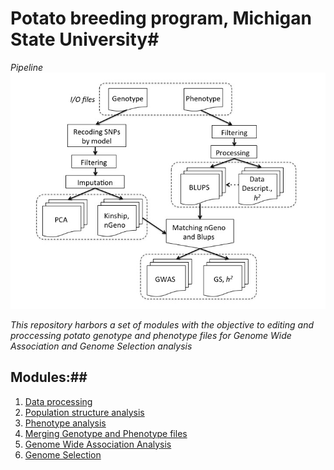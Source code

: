 # Potato breeding program, Michigan State University#
*Pipeline*
![ScreenShot](https://github.com/fenciso13/GWAS_and_GS/blob/master/pdf/Pipeline.jpg)

*This repository harbors a set of modules with the objective to editing and proccessing potato genotype and phenotype files for Genome Wide Association and Genome Selection analysis*
## Modules:##

1. [Data processing](https://github.com/fenciso13/Potato_MSU/blob/master/modules/1.%20Data_processing.md)
2. [Population structure analysis](https://github.com/fenciso13/GWAS_and_GS/blob/master/modules/2.%20Genotype%20analysis.md)
3. [Phenotype analysis](https://github.com/fenciso13/Potato_MSU/blob/master/modules/3.%20Phenotype_analysis.md)
4. [Merging Genotype and Phenotype files](https://github.com/fenciso13/Potato_MSU/blob/master/modules/4.%20Merging%20Geno%26Pheno%20files.md)
5. [Genome Wide Association Analysis](https://github.com/fenciso13/Potato_MSU/blob/master/modules/5.%20GWAS.md)
6. [Genome Selection](https://github.com/fenciso13/Potato_MSU/blob/master/modules/6.%20GS.md)
